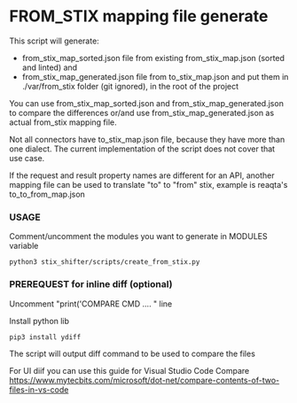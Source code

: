 # FROM_STIX mapping file generate

This script will generate:
- from_stix_map_sorted.json file from existing from_stix_map.json (sorted and linted) and 
- from_stix_map_generated.json file from to_stix_map.json
and put them in ./var/from_stix folder (git ignored), in the root of the project
 
You can use from_stix_map_sorted.json and from_stix_map_generated.json to compare the differences or/and use from_stix_map_generated.json as actual from_stix mapping file. 


Not all connectors have to_stix_map.json file, because they have more than one dialect. The current implementation of the script does not cover that use case.

If the request and result property names are different for an API, another mapping file can be used to translate "to" to "from" stix, example is reaqta's to_to_from_map.json


### USAGE

Comment/uncomment the modules you want to generate in MODULES variable

```
python3 stix_shifter/scripts/create_from_stix.py
```

### PREREQUEST for inline diff (optional)
Uncomment "print('COMPARE CMD .... " line

Install python lib
```
pip3 install ydiff
```

The script will output diff command to be used to compare the files

For UI diif you can use this guide for Visual Studio Code Compare 
https://www.mytecbits.com/microsoft/dot-net/compare-contents-of-two-files-in-vs-code

